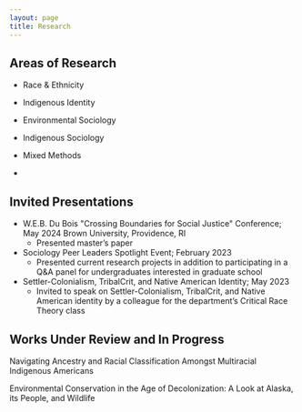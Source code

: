 ```yaml
---
layout: page
title: Research
---
```


**Areas of Research**
-
- Race & Ethnicity
- Indigenous Identity
- Environmental Sociology
- Indigenous Sociology
- Mixed Methods

-
**Invited Presentations**
-
- W.E.B. Du Bois "Crossing Boundaries for Social Justice" Conference; May 2024
  Brown University, Providence, RI
  - Presented master’s paper
- Sociology Peer Leaders Spotlight Event; February 2023
  - Presented current research projects in addition to participating in a Q&A panel for undergraduates interested in graduate school
- Settler-Colonialism, TribalCrit, and Native American Identity; May 2023
  - Invited to speak on Settler-Colonialism, TribalCrit, and Native American identity by a colleague for the department’s Critical Race 
 Theory class

**Works Under Review and In Progress**
-
Navigating Ancestry and Racial Classification Amongst Multiracial Indigenous Americans

Environmental Conservation in the Age of Decolonization: A Look at Alaska, its People, and Wildlife


